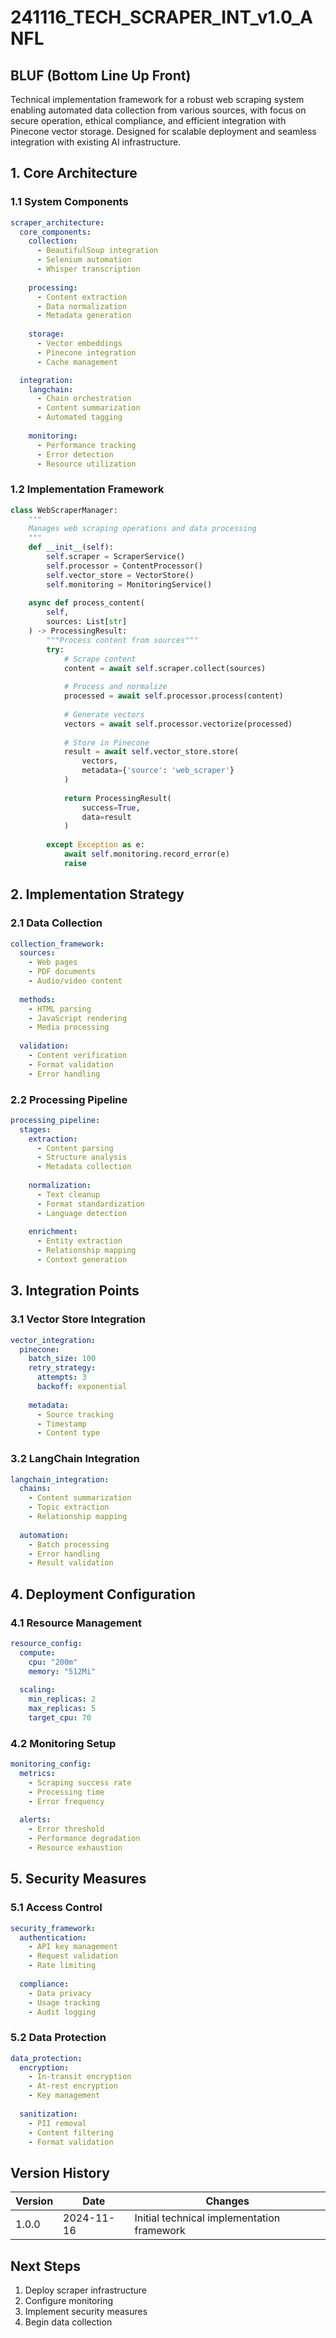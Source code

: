# 241116_TECH_SCRAPER_INT_v1.0_ANFL

## BLUF (Bottom Line Up Front)
Technical implementation framework for a robust web scraping system enabling automated data collection from various sources, with focus on secure operation, ethical compliance, and efficient integration with Pinecone vector storage. Designed for scalable deployment and seamless integration with existing AI infrastructure.

## 1. Core Architecture

### 1.1 System Components
```yaml
scraper_architecture:
  core_components:
    collection:
      - BeautifulSoup integration
      - Selenium automation
      - Whisper transcription
    
    processing:
      - Content extraction
      - Data normalization
      - Metadata generation
    
    storage:
      - Vector embeddings
      - Pinecone integration
      - Cache management

  integration:
    langchain:
      - Chain orchestration
      - Content summarization
      - Automated tagging
    
    monitoring:
      - Performance tracking
      - Error detection
      - Resource utilization
```

### 1.2 Implementation Framework
```python
class WebScraperManager:
    """
    Manages web scraping operations and data processing
    """
    def __init__(self):
        self.scraper = ScraperService()
        self.processor = ContentProcessor()
        self.vector_store = VectorStore()
        self.monitoring = MonitoringService()
        
    async def process_content(
        self,
        sources: List[str]
    ) -> ProcessingResult:
        """Process content from sources"""
        try:
            # Scrape content
            content = await self.scraper.collect(sources)
            
            # Process and normalize
            processed = await self.processor.process(content)
            
            # Generate vectors
            vectors = await self.processor.vectorize(processed)
            
            # Store in Pinecone
            result = await self.vector_store.store(
                vectors,
                metadata={'source': 'web_scraper'}
            )
            
            return ProcessingResult(
                success=True,
                data=result
            )
            
        except Exception as e:
            await self.monitoring.record_error(e)
            raise
```

## 2. Implementation Strategy

### 2.1 Data Collection
```yaml
collection_framework:
  sources:
    - Web pages
    - PDF documents
    - Audio/video content
    
  methods:
    - HTML parsing
    - JavaScript rendering
    - Media processing
    
  validation:
    - Content verification
    - Format validation
    - Error handling
```

### 2.2 Processing Pipeline
```yaml
processing_pipeline:
  stages:
    extraction:
      - Content parsing
      - Structure analysis
      - Metadata collection
    
    normalization:
      - Text cleanup
      - Format standardization
      - Language detection
    
    enrichment:
      - Entity extraction
      - Relationship mapping
      - Context generation
```

## 3. Integration Points

### 3.1 Vector Store Integration
```yaml
vector_integration:
  pinecone:
    batch_size: 100
    retry_strategy:
      attempts: 3
      backoff: exponential
    
    metadata:
      - Source tracking
      - Timestamp
      - Content type
```

### 3.2 LangChain Integration
```yaml
langchain_integration:
  chains:
    - Content summarization
    - Topic extraction
    - Relationship mapping
    
  automation:
    - Batch processing
    - Error handling
    - Result validation
```

## 4. Deployment Configuration

### 4.1 Resource Management
```yaml
resource_config:
  compute:
    cpu: "200m"
    memory: "512Mi"
    
  scaling:
    min_replicas: 2
    max_replicas: 5
    target_cpu: 70
```

### 4.2 Monitoring Setup
```yaml
monitoring_config:
  metrics:
    - Scraping success rate
    - Processing time
    - Error frequency
    
  alerts:
    - Error threshold
    - Performance degradation
    - Resource exhaustion
```

## 5. Security Measures

### 5.1 Access Control
```yaml
security_framework:
  authentication:
    - API key management
    - Request validation
    - Rate limiting
    
  compliance:
    - Data privacy
    - Usage tracking
    - Audit logging
```

### 5.2 Data Protection
```yaml
data_protection:
  encryption:
    - In-transit encryption
    - At-rest encryption
    - Key management
    
  sanitization:
    - PII removal
    - Content filtering
    - Format validation
```

## Version History

| Version | Date | Changes |
|---------|------|---------|
| 1.0.0 | 2024-11-16 | Initial technical implementation framework |

## Next Steps
1. Deploy scraper infrastructure
2. Configure monitoring
3. Implement security measures
4. Begin data collection